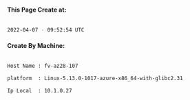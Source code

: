 
   
#### This Page Create at:

```bash

2022-04-07 - 09:52:54 UTC

```

#### Create By Machine:

```bash

Host Name : fv-az28-107

platform  : Linux-5.13.0-1017-azure-x86_64-with-glibc2.31

Ip Local  : 10.1.0.27

```

